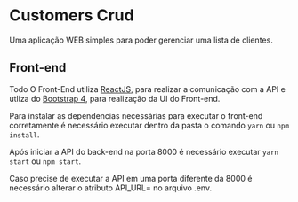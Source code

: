 # Customers Crud

Uma aplicação WEB simples para poder gerenciar uma lista de clientes.

## Front-end

Todo O Front-End utiliza [ReactJS](https://pt-br.reactjs.org/), para realizar a comunicação com a API 
e utliza do [Bootstrap 4](https://getbootstrap.com.br/docs/4.1/getting-started/introduction/), para realização da UI do Front-end.

Para instalar as dependencias necessárias para executar o front-end corretamente é necessário executar dentro da pasta o comando `yarn` ou `npm install`.

Após iniciar a API do back-end na porta 8000 é necessário executar `yarn start` ou `npm start`.

Caso precise de executar a API em uma porta diferente da 8000 é necessário alterar o atributo API_URL= no arquivo .env.
